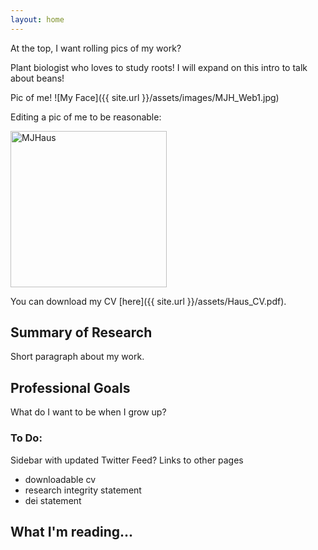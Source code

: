 ```yaml
---
layout: home
---
```

At the top, I want rolling pics of my work?

Plant biologist who loves to study roots! I will expand on this intro to talk about beans!

Pic of me!
![My Face]({{ site.url }}/assets/images/MJH_Web1.jpg)

Editing a pic of me to be reasonable:

<img src="{{ site.url }}/assets/images/MJH_Web1.jpg" alt="MJHaus"
	title="My face" width="250" height="250"  ALIGN=”left” HSPACE=”50” VSPACE=”50”/>

You can download my CV [here]({{ site.url }}/assets/Haus_CV.pdf).

## Summary of Research

Short paragraph about my work.

## Professional Goals

What do I want to be when I grow up?

### To Do:
Sidebar with updated Twitter Feed?
Links to other pages
  - downloadable cv
  - research integrity statement
  - dei statement
  
## What I'm reading...
